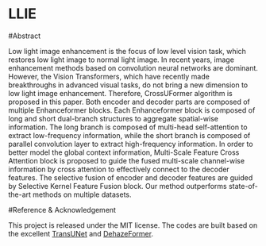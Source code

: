 # LLIE

#Abstract</br>

Low light image enhancement is the focus of low level vision task, which restores low light image to normal light image. In recent years, image enhancement methods based on convolution neural networks are dominant. However, the Vision Transformers, which have recently made breakthroughs in advanced visual tasks, do not bring a new dimension to low light image enhancement. Therefore, CrossUFormer algorithm is proposed in this paper. Both encoder and decoder parts are composed of multiple Enhanceformer blocks. Each Enhanceformer block is composed of long and short dual-branch structures to aggregate spatial-wise information. The long branch is composed of multi-head self-attention to extract low-frequency information, while the short branch is composed of parallel convolution layer to extract high-frequency information. In order to better model the global context information, Multi-Scale Feature Cross Attention block is proposed to guide the fused multi-scale channel-wise information by cross attention to effectively connect to the decoder features. The selective fusion of encoder and decoder features are guided by Selective Kernel Feature Fusion block. Our method outperforms state-of-the-art methods on multiple datasets.

#Reference & Acknowledgement</br>

This project is released under the MIT license. The codes are built based on the excellent [TransUNet](https://github.com/Beckschen/TransUNet.git) and [DehazeFormer](https://github.com/IDKiro/DehazeFormer.git).